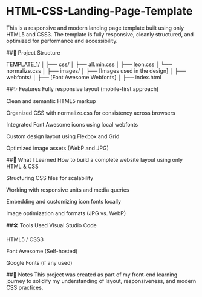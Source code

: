# HTML-CSS-Landing-Page-Template
This is a responsive and modern landing page template built using only HTML5 and CSS3. The template is fully responsive, cleanly structured, and optimized for performance and accessibility.

##📁 Project Structure

TEMPLATE_1/ │ ├── css/ │ ├── all.min.css │ ├── leon.css │ └── normalize.css │ ├── images/ │ ├── [Images used in the design] │ ├── webfonts/ │ ├── [Font Awesome Webfonts] │ ├── index.html

##✨ Features Fully responsive layout (mobile-first approach)

Clean and semantic HTML5 markup

Organized CSS with normalize.css for consistency across browsers

Integrated Font Awesome icons using local webfonts

Custom design layout using Flexbox and Grid

Optimized image assets (WebP and JPG)

##🧠 What I Learned How to build a complete website layout using only HTML & CSS

Structuring CSS files for scalability

Working with responsive units and media queries

Embedding and customizing icon fonts locally

Image optimization and formats (JPG vs. WebP)

##🛠️ Tools Used Visual Studio Code

HTML5 / CSS3

Font Awesome (Self-hosted)

Google Fonts (if any used)

##📌 Notes This project was created as part of my front-end learning journey to solidify my understanding of layout, responsiveness, and modern CSS practices.
